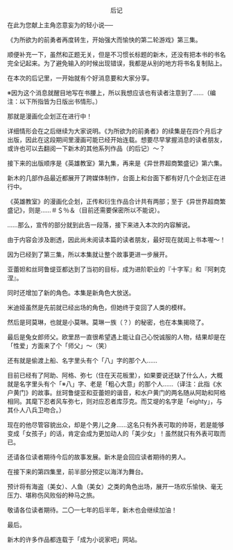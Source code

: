 <p align="center">后记</p>

在此为您献上主角恣意妄为的轻小说──

《为所欲为的前勇者再度转生，开始强大而愉快的第二轮游戏》第三集。

顺便补充一下，虽然和正题无关，但是不习惯长标题的新木，还没有把本书的书名完全记起来。为了避免输入的时候出现错误，我都是从别的地方将书名复制贴上。

在本次的后记里，一开始就有个好消息要和大家分享。

※因为这个消息就醒目地写在书腰上，所以我想应该也有读者注意到了……（编注：以下所指皆为日版出书情形。）

那就是漫画化企划正在进行中！

详细情形会在之后继续为大家说明。《为所欲为的前勇者》的续集是在四个月后才出版，因此在这段期间里漫画可能已经开始连载。想要尽早掌握消息的读者朋友，或许也可以去翻阅一下新木的其他系列作品（的后记）～？

接下来的出版顺序是《英雄教室》第九集，再来是《异世界超商繁盛记》第六集。

新木的几部作品最近都展开了跨媒体制作，台面上和台面下都有好几个企划正在进行中。

《英雄教室》的漫画化企划，正传和衍生作品合计共有两部；至于《异世界超商繁盛记》，则是……＃＄％＆（目前还需要保密所以不能说）。

……那么，宣传的部分就到此告一段落，接下来进入本次的内容解说。

由于内容会涉及剧透，因此尚未阅读本篇的读者朋友，最好现在就闺上书本喔～！

因为已经到了第三集，所以本集就让整个故事更进一步展开。

亚蕾妲和丝珂鲁缇亚都达到了当初的目标，成为进阶职业的『十字军』和『阿剌克涅』。

同时还增加了新的角色。本集是新角色大放送。

米迪娅虽然是先前就已经出场的角色，但她终于变回了人类的模样。

然后是珂莫琳，也就是小莫琳。莫琳一族（？）的秘密，也在本集揭晓了。

最后是兔女郎师父。欧里昂一直很希望遇上能让自己心悦诚服的人物，结果却是在「性爱」方面来了个「师父」～（笑）

还有就是偷渡上船、名字里头有个「八」字的那个人……

目前已经有了阿助、阿格、弥七（住在天花板里），如果要说还缺了什么人，大概就是名字里头有个「※八」字、老是「粗心大意」的那个人……（译注：此指《水户黄门》的故事。丝珂鲁缇亚和亚蕾妲的谐音，和水户黄门的两名随从阿助和阿格相同。其麾下忍者风车弥七，则对应忍者库莎克。而艾堤的名字是「eighty」，与其仆人八兵卫吻合。）

现在的他尽管容貌出众，却是个男儿之身……这名只有外表可取的帅哥，若是能够变成「女孩子」的话，肯定会成为更加动人的「美少女」！虽然就只有外表可取而已。

还请各位读者期待今后的故事发展。新木是会回应读者期待的男人。

在接下来的第四集里，前半部分预定以海洋为舞台。

预计将有海盗（美女）、人鱼（美女）之类的角色出场，展开一场欢乐愉快、毫无压力、堪称伤风败俗的种马之旅。

敬请各位读者期待。二〇一七年的后半年，新木也会继续加油！

最后。

新木的许多作品都连载于「成为小说家吧」网站。

